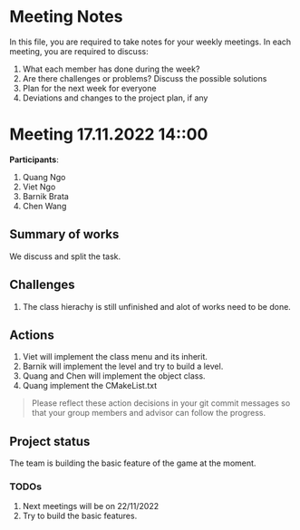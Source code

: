# Meeting Notes
In this file, you are required to take notes for your weekly meetings. 
In each meeting, you are required to discuss:

1. What each member has done during the week?
2. Are there challenges or problems? Discuss the possible solutions
3. Plan for the next week for everyone
4. Deviations and changes to the project plan, if any


# Meeting 17.11.2022 14::00

**Participants**: 
1. Quang Ngo
2. Viet Ngo
3. Barnik Brata
4. Chen Wang

## Summary of works
We discuss and split the task.

## Challenges

1. The class hierachy is still unfinished and alot of works need to be done.

## Actions

1. Viet will implement the class menu and its inherit.
2. Barnik will implement the level and try to build a level.
3. Quang and Chen will implement the object class.
4. Quang implement the CMakeList.txt

> Please reflect these action decisions in your git commit messages so that 
> your group members and advisor can follow the progress.

## Project status 
The team is building the basic feature of the game at the moment.

### TODOs
1. Next meetings will be on 22/11/2022
2. Try to build the basic features.
